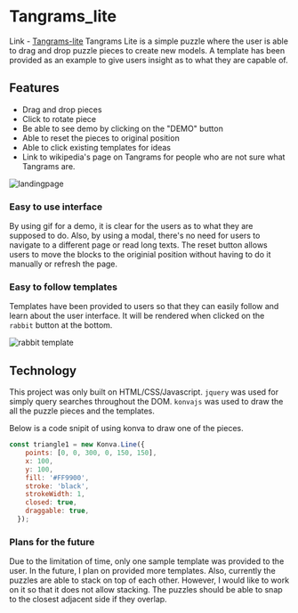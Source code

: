 # Tangrams_lite

Link - [Tangrams-lite](https://gwlee1991.github.io/Tangrams_lite/)
Tangrams Lite is a simple puzzle where the user is able to drag and drop puzzle pieces to create new models. A template has been provided as an example to give users insight as to what they are capable of.

## Features

* Drag and drop pieces
* Click to rotate piece
* Be able to see demo by clicking on the "DEMO" button
* Able to reset the pieces to original position
* Able to click existing templates for ideas
* Link to wikipedia's page on Tangrams for people who are not sure what Tangrams are.


![landingpage](http://res.cloudinary.com/dbtdkqyeo/image/upload/v1501867690/Screen_Shot_2017-08-04_at_10.27.54_jeuglq.png)

### Easy to use interface
By using gif for a demo, it is clear for the users as to what they are supposed to do. Also, by using a modal, there's no need for users to navigate to a different page or read long texts.
The reset button allows users to move the blocks to the originial position without having to do it manually or refresh the page.

### Easy to follow templates

Templates have been provided to users so that they can easily follow and learn about the user interface. It will be rendered when clicked on the `rabbit` button at the bottom.

![rabbit template](http://res.cloudinary.com/dbtdkqyeo/image/upload/v1501872174/Screen_Shot_2017-08-04_at_11.42.38_fdzfpw.png)


## Technology

This project was only built on HTML/CSS/Javascript.
`jquery` was used for simply query searches throughout the DOM. `konvajs` was used to draw the all the puzzle pieces and the templates.

Below is a code snipit of using konva to draw one of the pieces.

```javascript
const triangle1 = new Konva.Line({
    points: [0, 0, 300, 0, 150, 150],
    x: 100,
    y: 100,
    fill: '#FF9900',
    stroke: 'black',
    strokeWidth: 1,
    closed: true,
    draggable: true,
  });
```

### Plans for the future
Due to the limitation of time, only one sample template was provided to the user. In the future, I plan on provided more templates. Also, currently the puzzles are able to stack on top of each other. However, I would like to work on it so that it does not allow stacking. The puzzles should be able to snap to the closest adjacent side if they overlap.